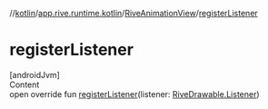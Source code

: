//[kotlin](../../../index.md)/[app.rive.runtime.kotlin](../index.md)/[RiveAnimationView](index.md)/[registerListener](register-listener.md)



# registerListener  
[androidJvm]  
Content  
open override fun [registerListener](register-listener.md)(listener: [RiveDrawable.Listener](../-rive-drawable/-listener/index.md))  



